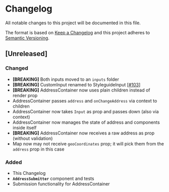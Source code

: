 # Changelog

All notable changes to this project will be documented in this file.

The format is based on [Keep a Changelog](http://keepachangelog.com/en/1.0.0/)
and this project adheres to [Semantic Versioning](http://semver.org/spec/v2.0.0.html).

## [Unreleased]

### Changed

- **[BREAKING]** Both inputs moved to an `inputs` folder
- **[BREAKING]** CustomInput renamed to StyleguideInput [[#103](https://github.com/vtex/address-form/pull/103)]
- **[BREAKING]** AddressContainer now uses plain children instead of render prop
- AddressContainer passes `address` and `onChangeAddress` via context to children
- AddressContainer now takes `Input` as prop and passes down (also via context)
- AddressContainer now manages the state of address and components inside itself
- **[BREAKING]** AddressContainer now receives a raw address as prop (without validation)
- Map now may not receive `geoCoordinates` prop; it will pick them from the `address` prop in this case

### Added

- This Changelog
- **`AddressSubmitter`** component and tests
- Submission functionality for AddressContainer
